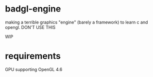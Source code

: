 # badgl-engine
making a terrible graphics "engine" (barely a framework) to learn c and opengl. DON'T USE THIS

WIP

# requirements

GPU supporting OpenGL 4.6